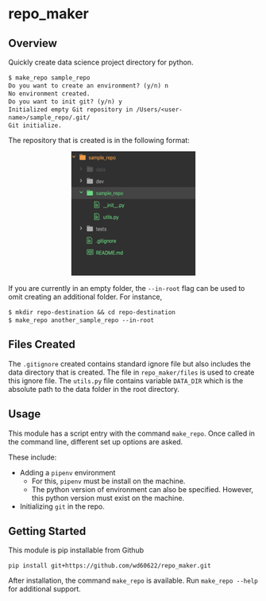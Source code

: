 # repo_maker

## Overview
Quickly create data science project directory for python.

```shell
$ make_repo sample_repo
Do you want to create an environment? (y/n) n
No environment created.
Do you want to init git? (y/n) y
Initialized empty Git repository in /Users/<user-name>/sample_repo/.git/
Git initialize.
```

The repository that is created is in the following format:
<p align="center">
  <img src="images/repo_outcome.png" width="250" height="250"/>
</p>

If you are currently in an empty folder, the `--in-root` flag can be used to omit creating an additional folder. For instance, 

```shell 
$ mkdir repo-destination && cd repo-destination
$ make_repo another_sample_repo --in-root
```

## Files Created

The `.gitignore` created contains standard ignore file but also includes the data directory that is created. The file in `repo_maker/files` is used to create this ignore file.
The `utils.py` file contains variable `DATA_DIR` which is the absolute path to the data folder in the root directory.

## Usage
This module has a script entry with the command `make_repo`. Once called in the command line, different set up options are asked.

These include:
* Adding a `pipenv` environment
    * For this, `pipenv` must be install on the machine.
    * The python version of environment can also be specified. However, this python version must exist on the machine.
* Initializing `git` in the repo.

## Getting Started
This module is pip installable from Github
``` shell
pip install git+https://github.com/wd60622/repo_maker.git
```

After installation, the command `make_repo` is available. Run `make_repo --help` for additional support. 
